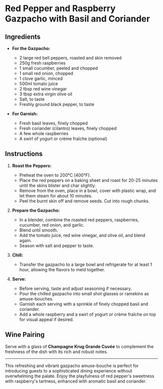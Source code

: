 # Red Pepper and Raspberry Gazpacho with Basil and Coriander

## Ingredients

- **For the Gazpacho:**
  - 2 large red bell peppers, roasted and skin removed
  - 250g fresh raspberries
  - 1 small cucumber, peeled and chopped
  - 1 small red onion, chopped
  - 1 clove garlic, minced
  - 500ml tomato juice
  - 2 tbsp red wine vinegar 
  - 3 tbsp extra virgin olive oil
  - Salt, to taste
  - Freshly ground black pepper, to taste

- **For Garnish:**
  - Fresh basil leaves, finely chopped
  - Fresh coriander (cilantro) leaves, finely chopped
  - A few whole raspberries
  - A swirl of yogurt or crème fraîche (optional)

## Instructions

1. **Roast the Peppers:**
   - Preheat the oven to 200°C (400°F).
   - Place the red peppers on a baking sheet and roast for 20-25 minutes until the skins blister and char slightly.
   - Remove from the oven, place in a bowl, cover with plastic wrap, and let them steam for about 10 minutes.
   - Peel the burnt skin off and remove seeds. Cut into rough chunks.

2. **Prepare the Gazpacho:**
   - In a blender, combine the roasted red peppers, raspberries, cucumber, red onion, and garlic.
   - Blend until smooth.
   - Add the tomato juice, red wine vinegar, and olive oil, and blend again.
   - Season with salt and pepper to taste.

3. **Chill:**
   - Transfer the gazpacho to a large bowl and refrigerate for at least 1 hour, allowing the flavors to meld together.

4. **Serve:**
   - Before serving, taste and adjust seasoning if necessary.
   - Pour the chilled gazpacho into small shot glasses or ramekins as amuse-bouches.
   - Garnish each serving with a sprinkle of finely chopped basil and coriander.
   - Add a whole raspberry and a swirl of yogurt or crème fraîche on top for visual appeal if desired.

## Wine Pairing

Serve with a glass of **Champagne Krug Grande Cuvée** to complement the freshness of the dish with its rich and robust notes.

---

This refreshing and vibrant gazpacho amuse-bouche is perfect for introducing guests to a sophisticated dining experience without overwhelming the palate. Enjoy the playfulness of red pepper's sweetness with raspberry's tartness, enhanced with aromatic basil and coriander.